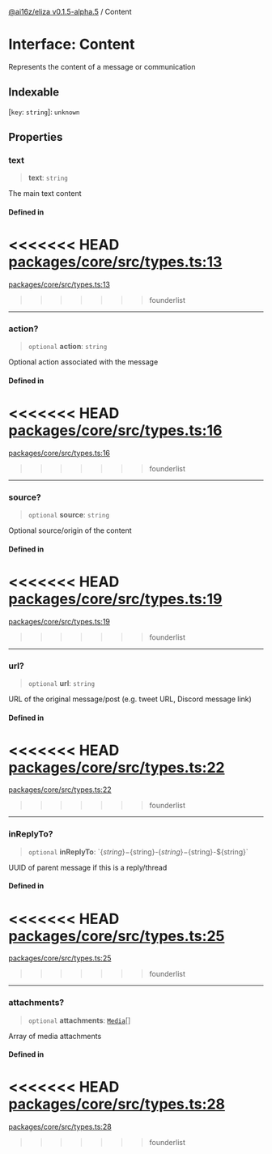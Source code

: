 [@ai16z/eliza v0.1.5-alpha.5](../index.md) / Content

# Interface: Content

Represents the content of a message or communication

## Indexable

 \[`key`: `string`\]: `unknown`

## Properties

### text

> **text**: `string`

The main text content

#### Defined in

<<<<<<< HEAD
[packages/core/src/types.ts:13](https://github.com/ai16z/eliza/blob/main/packages/core/src/types.ts#L13)
=======
[packages/core/src/types.ts:13](https://github.com/konstantine25b/eliza/blob/main/packages/core/src/types.ts#L13)
>>>>>>> founderlist

***

### action?

> `optional` **action**: `string`

Optional action associated with the message

#### Defined in

<<<<<<< HEAD
[packages/core/src/types.ts:16](https://github.com/ai16z/eliza/blob/main/packages/core/src/types.ts#L16)
=======
[packages/core/src/types.ts:16](https://github.com/konstantine25b/eliza/blob/main/packages/core/src/types.ts#L16)
>>>>>>> founderlist

***

### source?

> `optional` **source**: `string`

Optional source/origin of the content

#### Defined in

<<<<<<< HEAD
[packages/core/src/types.ts:19](https://github.com/ai16z/eliza/blob/main/packages/core/src/types.ts#L19)
=======
[packages/core/src/types.ts:19](https://github.com/konstantine25b/eliza/blob/main/packages/core/src/types.ts#L19)
>>>>>>> founderlist

***

### url?

> `optional` **url**: `string`

URL of the original message/post (e.g. tweet URL, Discord message link)

#### Defined in

<<<<<<< HEAD
[packages/core/src/types.ts:22](https://github.com/ai16z/eliza/blob/main/packages/core/src/types.ts#L22)
=======
[packages/core/src/types.ts:22](https://github.com/konstantine25b/eliza/blob/main/packages/core/src/types.ts#L22)
>>>>>>> founderlist

***

### inReplyTo?

> `optional` **inReplyTo**: \`$\{string\}-$\{string\}-$\{string\}-$\{string\}-$\{string\}\`

UUID of parent message if this is a reply/thread

#### Defined in

<<<<<<< HEAD
[packages/core/src/types.ts:25](https://github.com/ai16z/eliza/blob/main/packages/core/src/types.ts#L25)
=======
[packages/core/src/types.ts:25](https://github.com/konstantine25b/eliza/blob/main/packages/core/src/types.ts#L25)
>>>>>>> founderlist

***

### attachments?

> `optional` **attachments**: [`Media`](../type-aliases/Media.md)[]

Array of media attachments

#### Defined in

<<<<<<< HEAD
[packages/core/src/types.ts:28](https://github.com/ai16z/eliza/blob/main/packages/core/src/types.ts#L28)
=======
[packages/core/src/types.ts:28](https://github.com/konstantine25b/eliza/blob/main/packages/core/src/types.ts#L28)
>>>>>>> founderlist
